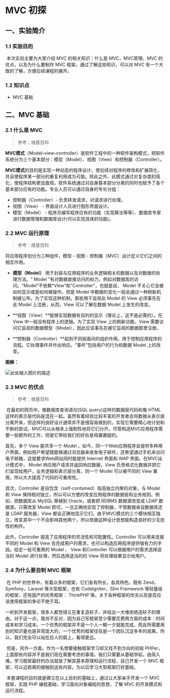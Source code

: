 # MVC 初探

## 一、实验简介

### 1.1 实验目的

​	本次实验主要为大家介绍 MVC 的相关知识：什么是 MVC，MVC原理，MVC 的优点，以及为什么要制作 MVC 框架。通过了解这些知识，可以对 MVC 有一个大致的了解，方便后续课程的展开。

### 1.2 知识点

* MVC 基础

## 二、MVC 基础

### 2.1 什么是 MVC 

>  参考：维基百科

​	**MVC模式**（Model–view–controller）是软件工程中的一种软件架构模式，把软件系统分为三个基本部分：模型（Model）、视图（View）和控制器（Controller）。

**MVC模式**的目的是实现一种动态的程序设计，使后续对程序的修改和扩展简化，并且使程序某一部分的重复利用成为可能。除此之外，此模式通过对复杂度的简化，使程序结构更加直观。软件系统通过对自身基本部分分离的同时也赋予了各个基本部分应有的功能。专业人员可以通过自身的专长分组：

- 控制器（Controller）- 负责转发请求，对请求进行处理。
- 视图（View） - 界面设计人员进行图形界面设计。
- 模型（Model） - 程序员编写程序应有的功能（实现算法等等）、数据库专家进行数据管理和数据库设计(可以实现具体的功能)。


### 2.2 MVC 运行原理

> 参考：维基百科

将应用程序划分为三种组件，模型 - 视图 - 控制器（MVC）设计定义它们之间的相互作用。

- **模型（Model）** 用于封装与应用程序的业务逻辑相关的数据以及对数据的处理方法。“ Model ”有对数据直接访问的权力，例如对数据库的访问。“Model”不依赖“View”和“Controller”，也就是说， Model 不关心它会被如何显示或是如何被操作。但是 Model 中数据的变化一般会通过一种刷新机制被公布。为了实现这种机制，那些用于监视此 Model 的 View 必须事先在此 Model 上注册，从而，View 可以了解在数据 Model 上发生的改变。


- **视图（View）**能够实现数据有目的的显示（理论上，这不是必需的）。在 View 中一般没有程序上的逻辑。为了实现 View 上的刷新功能，View 需要访问它监视的数据模型（Model），因此应该事先在被它监视的数据那里注册。


- **控制器（Controller）**起到不同层面间的组织作用，用于控制应用程序的流程。它处理事件并作出响应。“事件”包括用户的行为和数据 Model 上的改变。

**图解：**

![此处输入图片的描述](https://dn-anything-about-doc.qbox.me/document-uid108299labid1967timestamp1470811453042.png/wm)



### 2.3 MVC 的优点

> 参考：维基百科

​	在最初的网页中，像数据库查询语句(SQL query)这样的数据层代码和像 HTML 这样的表示层代码是混在一起。虽然有着经验比较丰富的开发者会将数据从表示层分离开来，但这样的良好设计通常并不是很容易做到的，实现它需要精心地计划和不断的尝试。MVC可以从根本上强制性地将它们分开。尽管构造MVC应用程序需要一些额外的工作，但是它带给我们的好处是毋庸置疑的。

首先，多个 View 能共享一个 Model 。如今，同一个Web应用程序会提供多种用户界面，例如用户希望既能够通过浏览器来收发电子邮件，还希望通过手机来访问电子邮箱，这就要求Web网站同时能提供 Internet 界面和 WAP 界面。在MVC设计模式中， Model 响应用户请求并返回响应数据，View 负责格式化数据并把它们呈现给用户，业务逻辑和表示层分离，同一个 Model 可以被不同的 View 重用，所以大大提高了代码的可重用性。

其次，Controller 是自包含（self-contained）指高独立内聚的对象，与 Model 和 View 保持相对独立，所以可以方便的改变应用程序的数据层和业务规则。例如，把数据库从 MySQL 移植到 Oracle，或者把 RDBMS 数据源改变成 LDAP 数据源，只需改变 Model 即可。一旦正确地实现了控制器，不管数据来自数据库还是 LDAP 服务器，View 都会正确地显示它们。由于MVC模式的三个模块相互独立，改变其中一个不会影响其他两个，所以依据这种设计思想能构造良好的少互扰性的构件。

此外，Controller 提高了应用程序的灵活性和可配置性。Controller 可以用来连接不同的 Model 和 View 去完成用户的需求，也可以构造应用程序提供强有力的手段。给定一些可重用的 Model 、 View 和Controller 可以根据用户的需求选择适当的 Model 进行处理，然后选择适当的的 View 将处理结果显示给用户。

### 2.4 为什么要自制 MVC 框架

​	在 PHP 的世界中，有着众多的框架，它们各有所长，各具特色。既有 Zend，Symfony，Laravel 等大型框架，也有 CodeIgniter，Slim Framework 等轻量级的框架，还有国产的优秀框架： ThinkPHP 等。关于各种框架的优劣以及是否应该使用框架的争论不绝于耳。

​	一听到开发框架，很多人都觉得又在重复造轮子，并给出一大堆拒绝造轮子的理由。对于这一点，我并不反对，因为自己写框架至少需要花费两方面的成本：时间成本和学习成本。一个优秀的框架并不是一个人一朝一夕就能完成，而且所需要用到的知识量也是非常庞大的，一个优秀的框架往往是一个团队沉淀多年的成果。所以，我们完全可以站在巨人的肩上，看得更远。

​	但是，另外一方面，作为一名想要接触框架学习却又找不到方向的初级 PHPer，上面那些内容并不是我们现在需要考虑的事情。我们只需要从基础学起，由简入难。学习框架最好的办法就是了解其基本原理和运行流程，自己开发一个 MVC 框架，可以近距离的接触到这些内容，为以后学习大型框架打好基础。

​	本套课程的目的就是建立在以上目的的基础上，通过让大家亲手开发一个 MVC 框架，实践 PHP 编程基础，学习面向对象编程的思想，了解 MVC 的开发模式和运行流程。